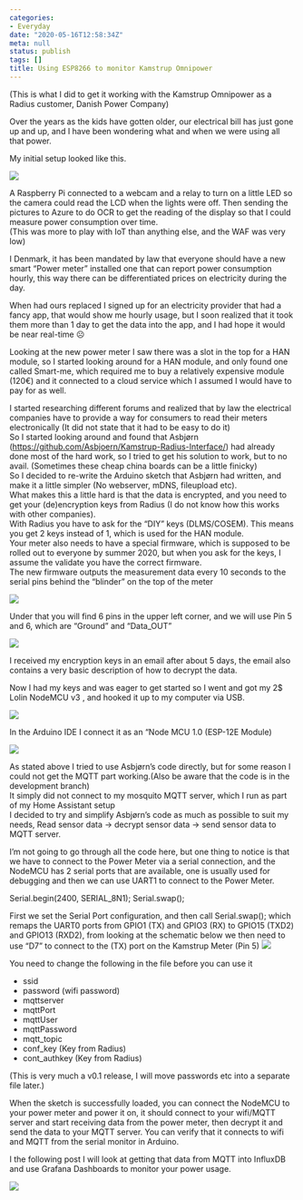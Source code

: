 ```yaml
---
categories:
- Everyday
date: "2020-05-16T12:58:34Z"
meta: null
status: publish
tags: []
title: Using ESP8266 to monitor Kamstrup Omnipower
---
```


(This is what I did to get it working with the Kamstrup Omnipower as a Radius customer, Danish Power Company)

Over the years as the kids have gotten older, our electrical bill has just gone up and up, and I have been wondering what and when we were using all that power. 

My initial setup looked like this.

[![](/assets/images/oldsetup.png)](https://www.xipher.dk/assets/images/oldsetup.png)



A Raspberry Pi connected to a webcam and a relay to turn on a little LED so the camera could read the LCD when the lights were off. Then sending the pictures to Azure to do OCR to get the reading of the display so that I could measure power consumption over time.  
(This was more to play with IoT than anything else, and the WAF was very low)

I Denmark, it has been mandated by law that everyone should have a new smart “Power meter” installed one that can report power consumption hourly,  this way there can be differentiated prices on electricity  during the day.  

When had ours replaced I signed up for an electricity provider that had a fancy app, that would show me hourly usage, but I soon realized that it took them more than 1 day to get the data into the app, and I had hope it would be near real-time ☹  

Looking at the new power meter I saw there was a slot in the top for a HAN module, so I started looking around for a HAN module, and only found one called Smart-me, which required me to buy a relatively expensive module (120€) and it connected to a cloud service which I assumed I would have to pay for as well.  

I started researching different forums and realized that by law the electrical companies have to provide a way for consumers to read their meters electronically (It did not state that it had to be easy to do it)  
So I started looking around and found that Asbjørn (https://github.com/Asbjoern/Kamstrup-Radius-Interface/) had already done most of the hard work, so I tried to get his solution to work, but to no avail. (Sometimes these cheap china boards can be a little finicky)  
So I decided to re-write the Arduino sketch that Asbjørn had written, and make it a little simpler (No webserver, mDNS, fileupload etc).  
What makes this a little hard is that the data is encrypted, and you need to get your (de)encryption keys from Radius (I do not know how this works with other companies).  
With Radius you have to ask for the “DIY” keys (DLMS/COSEM). This means you get 2 keys instead of 1, which is used for the HAN module.  
Your meter also needs to have a special firmware, which is supposed to be rolled out to everyone by summer 2020, but when you ask for the keys, I assume the validate you have the correct firmware.  
The new firmware outputs the measurement data every 10 seconds to the serial pins behind the “blinder” on the top of the meter

![](/assets/images/kamstrupblinder.png)
 
Under that you will find 6 pins in the upper left corner, and we will use Pin 5 and 6, which are “Ground” and “Data_OUT”

 ![](/assets/images/pinout.png)

I received my encryption keys in an email after about 5 days, the email also contains a very basic description of how to decrypt the data. 

Now I had my keys and was eager to get started so I  went and got my 2$ Lolin NodeMCU v3 , and hooked it up to my computer via USB.

![](/assets/images/lolinesp8266.png)

In the Arduino IDE I connect it as an “Node MCU 1.0 (ESP-12E Module)

![](/assets/images/arduino_ide_lolin.png)

As stated above I tried to use Asbjørn’s code directly, but  for some reason I could not get the MQTT part working.(Also be aware that the code is in the development branch)   
It simply did not connect to my mosquito MQTT server, which I run as part of my Home Assistant setup  
I decided to try and simplify Asbjørn’s code as much as possible to suit my needs, Read sensor data -> decrypt sensor data -> send sensor data to MQTT server. 

I’m not going to go through all the code here, but one thing to notice is that we have to connect to the Power Meter via a serial connection, and the NodeMCU has 2 serial ports that are available, one is usually used for debugging and then we can use UART1 to connect to the Power Meter.
  
  Serial.begin(2400, SERIAL_8N1);
  Serial.swap();

First we set the Serial Port configuration, and then call Serial.swap(); which remaps the UART0 ports from GPIO1 (TX) and GPIO3 (RX) to GPIO15 (TXD2) and GPIO13 (RXD2), from looking at the schematic below we then need to use “D7” to connect to the (TX) port on the Kamstrup Meter (Pin 5)
![](/assets/images/lolin_pinout.png)

You need to change the following in the file before you can use it

*	ssid 
*	password (wifi password)
*	mqttserver
*	mqttPort
*	mqttUser
*	mqttPassword
*	mqtt_topic
*	conf_key (Key from Radius)
*	cont_authkey (Key from Radius)

(This is very much a v0.1 release, I will move passwords etc into a separate file later.)  

When the sketch is successfully loaded, you can connect the NodeMCU to your power meter and power it on, it should connect to your wifi/MQTT server and start receiving data from the power meter, then decrypt it and send the data to your MQTT server. You can verify that it connects to wifi and MQTT from the serial monitor in Arduino.

I the following post I will look at getting that data from MQTT into InfluxDB and use Grafana Dashboards to monitor your power usage.

![](/assets/images/powerusage_grafana.png)